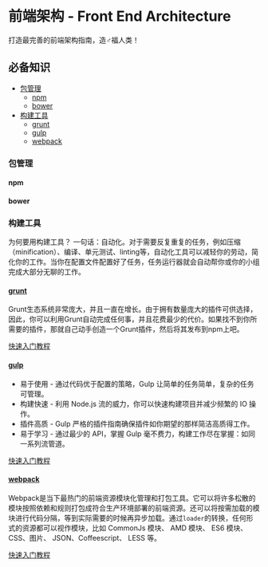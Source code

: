# 前端架构 - Front End Architecture

打造最完善的前端架构指南，造♂福人类！

## 必备知识

- [包管理](#包管理)
    - [npm](#npm)
    - [bower](#bower)
- [构建工具](#构建工具)
    - [grunt](#grunt)
    - [gulp](#gulp)
    - [webpack](#webpack)

### 包管理

#### npm
#### bower


### 构建工具
为何要用构建工具？
一句话：自动化。对于需要反复重复的任务，例如压缩（minification）、编译、单元测试、linting等，自动化工具可以减轻你的劳动，简化你的工作。当你在配置文件配置好了任务，任务运行器就会自动帮你或你的小组完成大部分无聊的工作。

#### [grunt](http://www.gruntjs.net/)
Grunt生态系统非常庞大，并且一直在增长。由于拥有数量庞大的插件可供选择，因此，你可以利用Grunt自动完成任何事，并且花费最少的代价。如果找不到你所需要的插件，那就自己动手创造一个Grunt插件，然后将其发布到npm上吧。

[快速入门教程](https://github.com/zhuowenli/Front-End-Architecture/tree/master/demo/grunt)

#### [gulp](http://www.gulpjs.com.cn/)

- 易于使用 - 通过代码优于配置的策略，Gulp 让简单的任务简单，复杂的任务可管理。
- 构建快速 - 利用 Node.js 流的威力，你可以快速构建项目并减少频繁的 IO 操作。
- 插件高质 - Gulp 严格的插件指南确保插件如你期望的那样简洁高质得工作。
- 易于学习 - 通过最少的 API，掌握 Gulp 毫不费力，构建工作尽在掌握：如同一系列流管道。

[快速入门教程](https://github.com/zhuowenli/Front-End-Architecture/tree/master/demo/gulp)

#### [webpack](https://github.com/webpack/webpack)

Webpack是当下最热门的前端资源模块化管理和打包工具。它可以将许多松散的模块按照依赖和规则打包成符合生产环境部署的前端资源。还可以将按需加载的模块进行代码分隔，等到实际需要的时候再异步加载。通过`loader`的转换，任何形式的资源都可以视作模块，比如 CommonJs 模块、 AMD 模块、 ES6 模块、CSS、图片、 JSON、Coffeescript、 LESS 等。

[快速入门教程](https://github.com/zhuowenli/Front-End-Architecture/tree/master/demo/webpack)